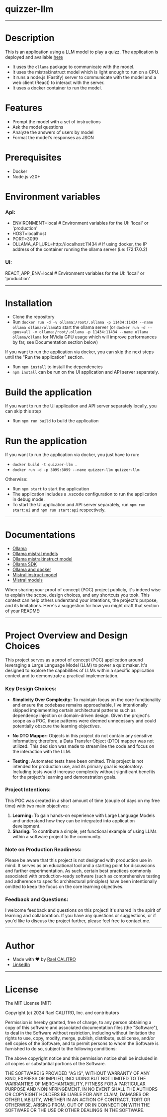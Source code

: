 # quizzer-llm

---

# Description

This is an application using a LLM model to play a quizz.
The application is deployed and available [here](https://quizzer-llm.rael-calitro.ovh/)

- It uses the `ollama` package to communicate with the model.
- It uses the mistral:instruct model which is light enough to run on a CPU.
- It runs a node.js (Fastify) server to communicate with the model and a web client (React) to interact with the server.
- It uses a docker container to run the model.

# Features

- Prompt the model with a set of instructions
- Ask the model questions
- Analyze the answers of users by model
- Format the model's responses as JSON

# Prerequisites

- Docker
- Node.js v20+

# Environment variables

### Api:

- ENVIRONMENT=local # Environment variables for the UI: 'local' or 'production'
- HOST=localhost
- PORT=3099
- OLLAMA_API_URL=http://localhost:11434 # If using docker, the IP address of the container running the ollama server (i.e: 172.17.0.2)

### UI:

REACT_APP_ENV=local # Environment variables for the UI: 'local' or 'production'

---

# Installation

- Clone the repository
- Run `docker run -d -v ollama:/root/.ollama -p 11434:11434 --name ollama ollama/ollama`to start the ollama server (or `docker run -d --gpus=all -v ollama:/root/.ollama -p 11434:11434 --name ollama ollama/ollama` for NVidia GPU usage which will improve performances by far, see Documentation section below)

If you want to run the application via docker, you can skip the next steps until the "Run the application" section.

- Run `npm install` to install the dependencies
- `npm install` can be run on the UI application and API server separately.

# Build the application

If you want to run the UI application and API server separately locally, you can skip this step

- Run `npm run build` to build the application

# Run the application

If you want to run the application via docker, you just have to run:

- `docker build -t quizzer-llm .`
- `docker run -d -p 3099:3099 --name quizzer-llm quizzer-llm`

Otherwise:

- Run `npm start` to start the application
- The application includes a .vscode configuration to run the application in debug mode.
- To start the UI application and API server separately, run `npm run start:ui` and `npm run start:api` respectively.

---

# Documentations

- [Ollama](https://ollama.com/)
- [Ollama mistral models](https://ollama.ai/library/mistral)
- [Ollama mistral:instruct model](https://ollama.ai/library/mistral:instruct)
- [Ollama SDK](https://github.com/ollama/ollama-js)
- [Ollama and docker](https://ollama.ai/blog/ollama-is-now-available-as-an-official-docker-image)
- [Mistral:instruct model](https://huggingface.co/mistralai/Mistral-7B-Instruct-v0.2)
- [Mistral models](https://docs.mistral.ai/models/)

When sharing your proof of concept (POC) project publicly, it's indeed wise to explain the scope, design choices, and any shortcuts you took. This context can help others understand your intentions, the project's purpose, and its limitations. Here's a suggestion for how you might draft that section of your README:

---

# Project Overview and Design Choices

This project serves as a proof of concept (POC) application around leveraging a Large Language Model (LLM) to power a quiz maker. It's designed to explore the capabilities of LLMs within a specific application context and to demonstrate a practical implementation.

### Key Design Choices:

- **Simplicity Over Complexity:** To maintain focus on the core functionality and ensure the codebase remains approachable, I've intentionally skipped implementing certain architectural patterns such as dependency injection or domain-driven design. Given the project's scope as a POC, these patterns were deemed unnecessary and could potentially obscure the learning objectives.

- **No DTO Mapper:** Objects in this project do not contain any sensitive information; therefore, a Data Transfer Object (DTO) mapper was not utilized. This decision was made to streamline the code and focus on the interaction with the LLM.

- **Testing:** Automated tests have been omitted. This project is not intended for production use, and its primary goal is exploratory. Including tests would increase complexity without significant benefits for the project's learning and demonstration goals.

### Project Intentions:

This POC was created in a short amount of time (couple of days on my free time) with two main objectives:

1. **Learning:** To gain hands-on experience with Large Language Models and understand how they can be integrated into application development.
2. **Sharing:** To contribute a simple, yet functional example of using LLMs within a software project to the community.

### Note on Production Readiness:

Please be aware that this project is not designed with production use in mind. It serves as an educational tool and a starting point for discussions and further experimentation. As such, certain best practices commonly associated with production-ready software (such as comprehensive testing and adherence to specific architectural principles) have been intentionally omitted to keep the focus on the core learning objectives.

### Feedback and Questions:

I welcome feedback and questions on this project! It's shared in the spirit of learning and collaboration. If you have any questions or suggestions, or if you'd like to discuss the project further, please feel free to contact me.

---

# Author

- Made with ❤️ by [Rael CALITRO](https://rael-calitro.ovh)
- [LinkedIn](https://www.linkedin.com/in/rael-calitro-4a519a187/)

---

# License

The MIT License (MIT)

Copyright (c) 2024 Rael CALITRO, Inc. and contributors

Permission is hereby granted, free of charge, to any person obtaining a copy
of this software and associated documentation files (the "Software"), to deal
in the Software without restriction, including without limitation the rights
to use, copy, modify, merge, publish, distribute, sublicense, and/or sell
copies of the Software, and to permit persons to whom the Software is
furnished to do so, subject to the following conditions:

The above copyright notice and this permission notice shall be included in
all copies or substantial portions of the Software.

THE SOFTWARE IS PROVIDED "AS IS", WITHOUT WARRANTY OF ANY KIND, EXPRESS OR
IMPLIED, INCLUDING BUT NOT LIMITED TO THE WARRANTIES OF MERCHANTABILITY,
FITNESS FOR A PARTICULAR PURPOSE AND NONINFRINGEMENT. IN NO EVENT SHALL THE
AUTHORS OR COPYRIGHT HOLDERS BE LIABLE FOR ANY CLAIM, DAMAGES OR OTHER
LIABILITY, WHETHER IN AN ACTION OF CONTRACT, TORT OR OTHERWISE, ARISING FROM,
OUT OF OR IN CONNECTION WITH THE SOFTWARE OR THE USE OR OTHER DEALINGS IN
THE SOFTWARE.
